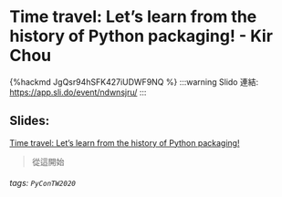 # Time travel: Let’s learn from the history of Python packaging! - Kir Chou

{%hackmd JgQsr94hSFK427iUDWF9NQ %}
:::warning
Slido 連結: https://app.sli.do/event/ndwnsjru/
:::

## Slides: 
[Time travel: Let’s learn from the history of Python packaging!](https://www.slideshare.net/ssuser2cbb78/time-travel-lets-learn-from-the-history-of-python-packaging-238397814)
> 從這開始
      
###### tags: `PyConTW2020`
